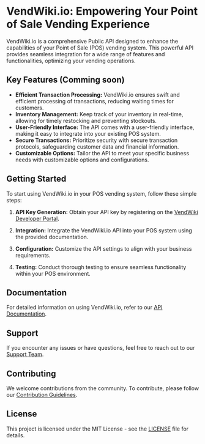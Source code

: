 # VendWiki.io: Empowering Your Point of Sale Vending Experience

VendWiki.io is a comprehensive Public API designed to enhance the capabilities of your Point of Sale (POS) vending system. This powerful API provides seamless integration for a wide range of features and functionalities, optimizing your vending operations.

## Key Features (Comming soon)
- **Efficient Transaction Processing:** VendWiki.io ensures swift and efficient processing of transactions, reducing waiting times for customers.
- **Inventory Management:** Keep track of your inventory in real-time, allowing for timely restocking and preventing stockouts.
- **User-Friendly Interface:** The API comes with a user-friendly interface, making it easy to integrate into your existing POS system.
- **Secure Transactions:** Prioritize security with secure transaction protocols, safeguarding customer data and financial information.
- **Customizable Options:** Tailor the API to meet your specific business needs with customizable options and configurations.

## Getting Started
To start using VendWiki.io in your POS vending system, follow these simple steps:

1. **API Key Generation:** Obtain your API key by registering on the [VendWiki Developer Portal](https://developer.vendwiki.io).

2. **Integration:** Integrate the VendWiki.io API into your POS system using the provided documentation.

3. **Configuration:** Customize the API settings to align with your business requirements.

4. **Testing:** Conduct thorough testing to ensure seamless functionality within your POS environment.

## Documentation
For detailed information on using VendWiki.io, refer to our [API Documentation](https://developer.vendwiki.io/docs).

## Support
If you encounter any issues or have questions, feel free to reach out to our [Support Team](https://developer.vendwiki.io/support).

## Contributing
We welcome contributions from the community. To contribute, please follow our [Contribution Guidelines](CONTRIBUTING.md).

## License
This project is licensed under the MIT License - see the [LICENSE](LICENSE) file for details.

